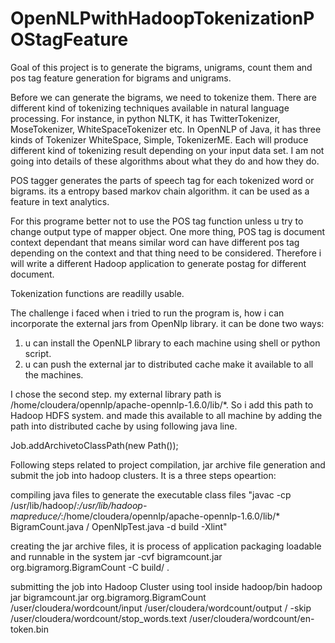 # OpenNLPwithHadoopTokenizationPOStagFeature
Goal of this project is to generate the bigrams, unigrams, count them and pos tag feature generation for bigrams and unigrams.

Before we can generate the bigrams, we need to tokenize them. There are different kind of tokenizing techniques available in natural language
processing. For instance, in python NLTK, it has TwitterTokenizer, MoseTokenizer, WhiteSpaceTokenizer etc. In OpenNLP of Java, it has
three kinds of Tokenizer WhiteSpace, Simple, TokenizerME. Each will produce different kind of tokenizing result depending on your input data
set. I am not going into details of these algorithms about what they do and how they do.

POS tagger generates the parts of speech tag for each tokenized word or bigrams. its a entropy based markov chain algorithm. it can be used
as a feature in text analytics.

For this programe better not to use the POS tag function unless u try to change output type of mapper object. One more thing, POS tag is 
document context dependant that means similar word can have different pos tag depending on the context and that thing need to be considered. Therefore i will write a different Hadoop application to generate postag for different document.


Tokenization functions are readilly usable.

The challenge i faced when i tried to run the program is, how i can incorporate the external jars from OpenNlp library. it can be done
two ways:

1. u can install the OpenNLP library to each machine using shell or python script.
2. u can push the external jar to distributed cache make it available to all the machines.

I chose the second step. my external library path is /home/cloudera/opennlp/apache-opennlp-1.6.0/lib/*. So i add this path to Hadoop HDFS system. and made this available to all machine by adding the path into distributed cache by using following java line.

Job.addArchivetoClassPath(new Path());

Following steps related to project compilation, jar archive file generation and submit the job into hadoop clusters. It is a three steps opeartion:

compiling java files to generate the executable class files "javac -cp /usr/lib/hadoop/*:/usr/lib/hadoop-mapreduce/*:/home/cloudera/opennlp/apache-opennlp-1.6.0/lib/* BigramCount.java /
OpenNlpTest.java -d build -Xlint"

creating the jar archive files, it is process of application packaging loadable and runnable in the system 
jar -cvf bigramcount.jar org.bigramorg.BigramCount -C build/ .

submitting the job into Hadoop Cluster using tool inside hadoop/bin
hadoop jar bigramcount.jar org.bigramorg.BigramCount /user/cloudera/wordcount/input /user/cloudera/wordcount/output /
-skip /user/cloudera/wordcount/stop_words.text /user/cloudera/wordcount/en-token.bin

